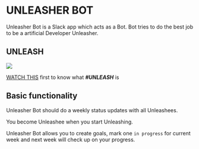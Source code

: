 # UNLEASHER BOT

Unleasher Bot is a Slack app which acts as a Bot. Bot tries to do the best job to be a artificial Developer Unleasher.<br>


## UNLEASH
![](https://user-images.githubusercontent.com/1003372/31549416-6a42c6c4-b02e-11e7-9612-8f9961d96235.gif)

[WATCH THIS](https://www.youtube.com/watch?v=0wYdi88LaVg&) first to know what ***#UNLEASH*** is

## Basic functionality

Unleasher Bot should do a weekly status updates with all Unleashees.

You become Unleashee when you start Unleashing.

Unleasher Bot allows you to create goals, mark one `in progress` for current week and next week will check up on your progress.
